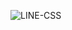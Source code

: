 ![LINE-CSS](https://github.com/Purvesh0810/line.github.io/assets/144791443/2ddffb53-6c61-4834-96d0-da1e4ad3306d)
